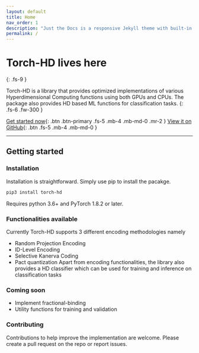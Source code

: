 ```yaml
---
layout: default
title: Home
nav_order: 1
description: "Just the Docs is a responsive Jekyll theme with built-in search that is easily customizable and hosted on GitHub Pages."
permalink: /
---
```


# Torch-HD lives here
{: .fs-9 }

Torch-HD is a library that provides optimized implementations of
various Hyperdimensional Computing functions using both GPUs and CPUs.
The package also provides HD based ML functions for classification tasks.
{: .fs-6 .fw-300 }

[Get started now](#getting-started){: .btn .btn-primary .fs-5 .mb-4 .mb-md-0 .mr-2 } [View it on GitHub](https://github.com/rishikanthc/torch-hd){: .btn .fs-5 .mb-4 .mb-md-0 }

---

## Getting started

### Installation 

Installation is straightforward. Simply use pip to install the pacakge.
```bash
pip3 install torch-hd
```
Requires python 3.6+ and PyTorch 1.8.2 or later.

### Functionalities available

Currently Torch-HD supports 3 different encoding methodologies namely
- Random Projection Encoding
- ID-Level Encoding
- Selective Kanerva Coding
- Pact quantization
Apart from encoding functionalities, the library also provides a HD classifier which
can be used for training and inference on classification tasks

### Coming soon
- Implement fractional-binding
- Utility functions for training and validation

### Contributing

Contributions to help improve the implementation are welcome. Please create a pull request on the repo or report issues.
